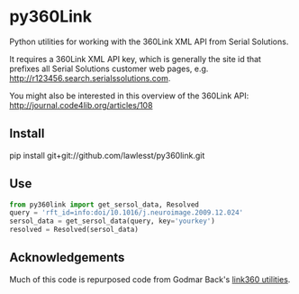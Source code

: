py360Link
=========

Python utilities for working with the 360Link XML API from Serial Solutions.

It requires a 360Link XML API key, which is generally the site id that prefixes all Serial Solutions customer web pages, e.g. http://r123456.search.serialssolutions.com.


You might also be interested in this overview of the 360Link API:
http://journal.code4lib.org/articles/108


Install
-------

pip install git+git://github.com/lawlesst/py360link.git


Use
---

```python
from py360link import get_sersol_data, Resolved
query = 'rft_id=info:doi/10.1016/j.neuroimage.2009.12.024'
sersol_data = get_sersol_data(query, key='yourkey')
resolved = Resolved(sersol_data)
```


Acknowledgements
----------------

Much of this code is repurposed code from Godmar Back's [link360 utilities](http://code.google.com/p/link360/).
